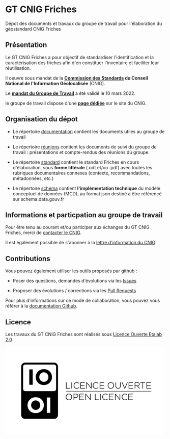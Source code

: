 # GT CNIG Friches

Dépot des documents et travaux du groupe de travail pour l'élaboration du géostandard CNIG Friches

## Présentation 

Le GT CNIG Friches a pour objectif de standardiser l'identification et la caractérisation des friches
afin d'en constituer l'inventaire et faciliter leur réutilisation.    

Il oeuvre sous mandat de la **[Commission des Standards](http://cnig.gouv.fr/?page_id=640) du Conseil National de l'Information Géolocalisée** (CNIG).

Le **[mandat du Groupe de Travail](http://cnig.gouv.fr/wp-content/uploads/2022/03/220310_mandat_GT_CNIG_Friches.pdf)** a été validé le 10 mars 2022.

le groupe de travail dispose d'une **[page dédiée](http://cnig.gouv.fr/?page_id=26033)** sur le site du CNIG.


## Organisation du dépot

* Le répertoire [documentation](https://github.com/cnigfr/Friches/tree/main/documentation) contient les documents utiles au groupe de travail

* Le répertoire [réunions](https://github.com/cnigfr/Friches/tree/main/r%C3%A9unions) contient les documents de suivi du groupe de travail : présentations et compte-rendus des réunions du groupe.

* Le répertoire [standard](https://github.com/cnigfr/Friches/tree/main/standard) contient le standard Friches en cours d'élaboration, sous **forme littérale** (.odt et/ou .pdf) avec toutes les rubriques documentaires connexes (contexte, recommandations, métadonnées, etc.)
* Le répertoire [schema](https://github.com/cnigfr/Friches/tree/main/schema) contient **l'implémentation technique** du modèle conceptuel de données (MCD), au format json destiné à être référencé sur schema.data.gouv.fr


## Informations et particpation au groupe de travail

Pour être tenu au courant et/ou participer aux échanges du GT CNIG Friches, merci de [contacter le CNIG](http://cnig.gouv.fr/?page_id=609).

Il est également possible de s'abonner à la [lettre d'information du CNIG](http://cnig.gouv.fr/).


## Contributions

Vous pouvez également utiliser les outils proposés par github :

* Poser des questions, demandes d'évolutions via les [Issues](https://github.com/cnigfr/Friches/issues) 

* Proposer des évolutions / corrections via les [Pull Requests](https://github.com/pulls)

Pour plus d'informations sur ce mode de collaboration, vous pouvez vous référer à la [documentation Github](https://docs.github.com/en/pull-requests/collaborating-with-pull-requests).

## Licence

Les travaux du GT CNIG Friches sont réalisés sous [Licence Ouverte Etalab 2.0](https://www.etalab.gouv.fr/licence-ouverte-open-licence/)

![licence ouverte](https://github.com/cnigfr/Friches/blob/main/documentation/images/Licence%20ouverte.png)

  
  
